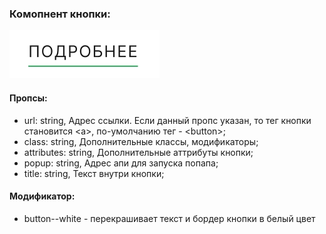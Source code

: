 ### Комопнент кнопки:
![ButtonScreenshot](./screen.jpg?raw=true "Скриншот компонента кнопки")

#### Пропсы:
- url: string, Адрес ссылки. Если данный пропс указан, то тег кнопки становится \<a>, по-умолчанию тег - \<button>;
- class: string, Дополнительные классы, модификаторы;
- attributes: string, Дополнительные аттрибуты кнопки;
- popup: string, Адрес апи для запуска попапа;
- title: string, Текст внутри кнопки;

#### Модификатор:
- button--white - перекрашивает текст и бордер кнопки в белый цвет
